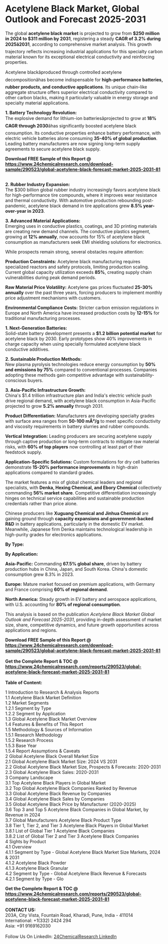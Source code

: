 <h1>Acetylene Black Market, Global Outlook and Forecast 2025-2031</h1><p>The global <strong>acetylene black market</strong> is projected to grow from <strong>$250 million in 2024 to $311 million by 2031</strong>, registering a steady <strong>CAGR of 3.2% during 2025â2031</strong>, according to comprehensive market analysis. This growth trajectory reflects increasing industrial applications for this specialty carbon material known for its exceptional electrical conductivity and reinforcing properties.</p><p>Acetylene blackâproduced through controlled acetylene decompositionâhas become indispensable for <strong>high-performance batteries, rubber products, and conductive applications</strong>. Its unique chain-like aggregate structure offers superior electrical conductivity compared to other carbon blacks, making it particularly valuable in energy storage and specialty material applications.</p><p><strong>1. Battery Technology Revolution:</strong><br>
The explosive demand for lithium-ion batteriesâprojected to grow at <strong>18% CAGR through 2030</strong>âhas significantly boosted acetylene black consumption. Its conductive properties enhance battery performance, with electric vehicle batteries alone consuming <strong>35-40% of global production</strong>. Leading battery manufacturers are now signing long-term supply agreements to secure acetylene black supply.</p><div><b>Download FREE Sample of this Report @ 
            <a href="https://www.24chemicalresearch.com/download-sample/290523/global-acetylene-black-forecast-market-2025-2031-81">
            https://www.24chemicalresearch.com/download-sample/290523/global-acetylene-black-forecast-market-2025-2031-81</a></b></div><br><p><strong>2. Rubber Industry Expansion:</strong><br>
The $300 billion global rubber industry increasingly favors acetylene black for high-performance tire compounds, where it improves wear resistance and thermal conductivity. With automotive production rebounding post-pandemic, acetylene black demand in tire applications grew <strong>8.5% year-over-year in 2023</strong>.</p><p><strong>3. Advanced Material Applications:</strong><br>
Emerging uses in conductive plastics, coatings, and 3D printing materials are creating new demand channels. The conductive plastics segment, growing at <strong>12% annually</strong>, now accounts for 15% of acetylene black consumption as manufacturers seek EMI shielding solutions for electronics.</p><p>While prospects remain strong, several obstacles require attention:</p><p><strong>Production Constraints:</strong> Acetylene black manufacturing requires specialized reactors and safety protocols, limiting production scaling. Current global capacity utilization exceeds <strong>85%</strong>, creating supply chain vulnerabilities during peak demand periods.</p><p><strong>Raw Material Price Volatility:</strong> Acetylene gas prices fluctuated <strong>25-30% annually</strong> over the past three years, forcing producers to implement monthly price adjustment mechanisms with customers.</p><p><strong>Environmental Compliance Costs:</strong> Stricter carbon emission regulations in Europe and North America have increased production costs by <strong>12-15%</strong> for traditional manufacturing processes.</p><p><strong>1. Next-Generation Batteries:</strong><br>
Solid-state battery development presents a <strong>$1.2 billion potential market</strong> for acetylene black by 2030. Early prototypes show 40% improvements in charge capacity when using specially formulated acetylene black conductive additives.</p><p><strong>2. Sustainable Production Methods:</strong><br>
New plasma pyrolysis technologies reduce energy consumption by <strong>50% and emissions by 75%</strong> compared to conventional processes. Companies adopting these methods gain competitive advantage with sustainability-conscious buyers.</p><p><strong>3. Asia-Pacific Infrastructure Growth:</strong><br>
China's $1.4 trillion infrastructure plan and India's electric vehicle push drive regional demand, with acetylene black consumption in Asia-Pacific projected to grow <strong>5.2% annually</strong> through 2031.</p><p><strong>Product Differentiation:</strong> Manufacturers are developing specialty grades with surface area ranges from <strong>50-100 mÂ²/g</strong> to meet specific conductivity and viscosity requirements in battery slurries and rubber compounds.</p><p><strong>Vertical Integration:</strong> Leading producers are securing acetylene supply through captive production or long-term contracts to mitigate raw material risks, with <strong>60% of top players</strong> now controlling at least part of their feedstock supply.</p><p><strong>Application-Specific Solutions:</strong> Custom formulations for dry cell batteries demonstrate <strong>15-20% performance improvements</strong> in high-drain applications compared to standard grades.</p><p>The market features a mix of global chemical leaders and regional specialists, with <strong>Denka, Hexing Chemical, and Ebory Chemical</strong> collectively commanding <strong>56% market share</strong>. Competitive differentiation increasingly hinges on technical service capabilities and sustainable production credentials rather than price alone.</p><p>Chinese producers like <strong>Xuguang Chemical and Jinhua Chemical</strong> are gaining ground through <strong>capacity expansions and government-backed R&amp;D</strong> in battery applications, particularly in the domestic EV market. Meanwhile, Japanese firm Denka maintains technological leadership in high-purity grades for electronics applications.</p><p><strong>By Type:</strong></p><p><strong>By Application:</strong></p><p><strong>Asia-Pacific:</strong> Commanding <strong>67.5% global share</strong>, driven by battery production hubs in China, Japan, and South Korea. China's domestic consumption grew 8.3% in 2023.</p><p><strong>Europe:</strong> Mature market focused on premium applications, with Germany and France comprising <strong>60% of regional demand</strong>.</p><p><strong>North America:</strong> Steady growth in EV battery and aerospace applications, with U.S. accounting for <strong>80% of regional consumption</strong>.</p><p>This analysis is based on the publication <em>Acetylene Black Market Global Outlook and Forecast 2025-2031</em>, providing in-depth assessment of market size, share, competitive dynamics, and future growth opportunities across applications and regions.</p><div><b>Download FREE Sample of this Report @ 
            <a href="https://www.24chemicalresearch.com/download-sample/290523/global-acetylene-black-forecast-market-2025-2031-81">
            https://www.24chemicalresearch.com/download-sample/290523/global-acetylene-black-forecast-market-2025-2031-81</a></b></div><br><div><b>Get the Complete Report & TOC @ 
            <a href="https://www.24chemicalresearch.com/reports/290523/global-acetylene-black-forecast-market-2025-2031-81">
            https://www.24chemicalresearch.com/reports/290523/global-acetylene-black-forecast-market-2025-2031-81</a></b></div><br>
            <b>Table of Content:</b><p>1 Introduction to Research & Analysis Reports<br />
 1.1 Acetylene Black Market Definition<br />
 1.2 Market Segments<br />
 1.2.1 Segment by Type<br />
 1.2.2 Segment by Application<br />
 1.3 Global Acetylene Black Market Overview<br />
 1.4 Features & Benefits of This Report<br />
 1.5 Methodology & Sources of Information<br />
 1.5.1 Research Methodology<br />
 1.5.2 Research Process<br />
 1.5.3 Base Year<br />
 1.5.4 Report Assumptions & Caveats<br />
2 Global Acetylene Black Overall Market Size<br />
 2.1 Global Acetylene Black Market Size: 2024 VS 2031<br />
 2.2 Global Acetylene Black Market Size, Prospects & Forecasts: 2020-2031<br />
 2.3 Global Acetylene Black Sales: 2020-2031<br />
3 Company Landscape<br />
 3.1 Top Acetylene Black Players in Global Market<br />
 3.2 Top Global Acetylene Black Companies Ranked by Revenue<br />
 3.3 Global Acetylene Black Revenue by Companies<br />
 3.4 Global Acetylene Black Sales by Companies<br />
 3.5 Global Acetylene Black Price by Manufacturer (2020-2025)<br />
 3.6 Top 3 and Top 5 Acetylene Black Companies in Global Market, by Revenue in 2024<br />
 3.7 Global Manufacturers Acetylene Black Product Type<br />
 3.8 Tier 1, Tier 2, and Tier 3 Acetylene Black Players in Global Market<br />
 3.8.1 List of Global Tier 1 Acetylene Black Companies<br />
 3.8.2 List of Global Tier 2 and Tier 3 Acetylene Black Companies<br />
4 Sights by Product<br />
 4.1 Overview<br />
 4.1.1 Segment by Type - Global Acetylene Black Market Size Markets, 2024 & 2031<br />
 4.1.2 Acetylene Black Powder<br />
 4.1.3 Acetylene Black Granular<br />
 4.2 Segment by Type - Global Acetylene Black Revenue & Forecasts<br />
 4.2.1 Segment by Type - Glo</p><div><b>Get the Complete Report & TOC @ 
            <a href="https://www.24chemicalresearch.com/reports/290523/global-acetylene-black-forecast-market-2025-2031-81">
            https://www.24chemicalresearch.com/reports/290523/global-acetylene-black-forecast-market-2025-2031-81</a></b></div><br><b>CONTACT US:</b><br>
            203A, City Vista, Fountain Road, Kharadi, Pune, India - 411014<br>
            International: +1(332) 2424 294<br>
            Asia: +91 9169162030 <br><br>
            Follow Us On LinkedIn: <a href="https://www.linkedin.com/company/24chemicalresearch/">24ChemicalResearch LinkedIn</a>